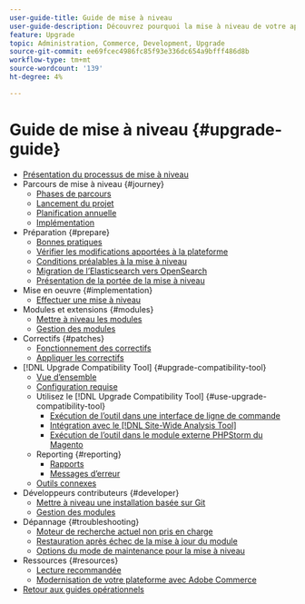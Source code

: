 ```yaml
---
user-guide-title: Guide de mise à niveau
user-guide-description: Découvrez pourquoi la mise à niveau de votre application Adobe Commerce est si importante et comment planifier et exécuter une mise à niveau avec succès.
feature: Upgrade
topic: Administration, Commerce, Development, Upgrade
source-git-commit: ee69fcec4986fc85f93e336dc654a9bfff486d8b
workflow-type: tm+mt
source-wordcount: '139'
ht-degree: 4%

---
```



# Guide de mise à niveau {#upgrade-guide}

- [Présentation du processus de mise à niveau](overview.md)
- Parcours de mise à niveau {#journey}
   - [Phases de parcours](journey/phases.md)
   - [Lancement du projet](journey/project-launch.md)
   - [Planification annuelle](journey/annual-planning.md)
   - [Implémentation](journey/implementation.md)
- Préparation {#prepare}
   - [Bonnes pratiques](prepare/best-practices.md)
   - [Vérifier les modifications apportées à la plateforme](prepare/platform-changes.md)
   - [Conditions préalables à la mise à niveau](prepare/prerequisites.md)
   - [Migration de l’Elasticsearch vers OpenSearch](prepare/opensearch-migration.md)
   - [Présentation de la portée de la mise à niveau](prepare/scope.md)
- Mise en oeuvre {#implementation}
   - [Effectuer une mise à niveau](implementation/perform-upgrade.md)
- Modules et extensions {#modules}
   - [Mettre à niveau les modules](modules/upgrade.md)
   - [Gestion des modules](modules/manage.md)
- Correctifs {#patches}
   - [Fonctionnement des correctifs](patches/overview.md)
   - [Appliquer les correctifs](patches/apply.md)
- [!DNL Upgrade Compatibility Tool] {#upgrade-compatibility-tool}
   - [Vue d’ensemble](upgrade-compatibility-tool/overview.md)
   - [Configuration requise](upgrade-compatibility-tool/prerequisites.md)
   - Utilisez le [!DNL Upgrade Compatibility Tool] {#use-upgrade-compatibility-tool}
      - [Exécution de l’outil dans une interface de ligne de commande](upgrade-compatibility-tool/run.md)
      - [Intégration avec le  [!DNL Site-Wide Analysis Tool]](upgrade-compatibility-tool/integrate-analysis-tool.md)
      - [Exécution de l’outil dans le module externe PHPStorm du Magento](upgrade-compatibility-tool/run-configuration-phpstorm-plugin.md)
   - Reporting {#reporting}
      - [Rapports](upgrade-compatibility-tool/reports.md)
      - [Messages d’erreur](upgrade-compatibility-tool/error-messages.md)
   - [Outils connexes](upgrade-compatibility-tool/related-tools.md)
- Développeurs contributeurs {#developer}
   - [Mettre à niveau une installation basée sur Git](developer/git-installs.md)
   - [Gestion des modules](developer/manage-modules.md)
- Dépannage {#troubleshooting}
   - [Moteur de recherche actuel non pris en charge](troubleshooting/search-engine-not-supported.md)
   - [Restauration après échec de la mise à jour du module](troubleshooting/roll-back-after-update-failure.md)
   - [Options du mode de maintenance pour la mise à niveau](troubleshooting/maintenance-mode-options.md)
- Ressources {#resources}
   - [Lecture recommandée](resources/recommended-reading.md)
   - [Modernisation de votre plateforme avec Adobe Commerce](resources/recommended-upgrade-paths.md)
- [Retour aux guides opérationnels](https://experienceleague.adobe.com/docs/commerce-operations/operational-guides/home.html?lang=fr)

